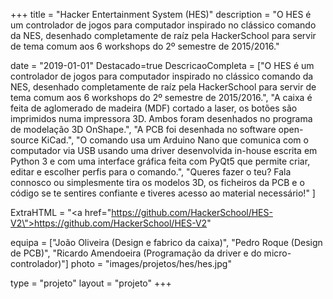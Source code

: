 +++
title = "Hacker Entertainment System (HES)"
description = "O HES é um controlador de jogos para computador inspirado no clássico comando da NES, desenhado completamente de raíz pela HackerSchool para servir de tema comum aos 6 workshops do 2º semestre de 2015/2016."

date = "2019-01-01"
Destacado=true
DescricaoCompleta = ["O HES é um controlador de jogos para computador inspirado no clássico comando da NES, desenhado completamente de raíz pela HackerSchool para servir de tema comum aos 6 workshops do 2º semestre de 2015/2016.",
    "A caixa é feita de aglomerado de madeira (MDF) cortado a laser, os botões são imprimidos numa impressora 3D. Ambos foram desenhados no programa de modelação 3D OnShape.",
    "A PCB foi desenhada no software open-source KiCad.",
    "O comando usa um Arduino Nano que comunica com o computador via USB usando uma driver desenvolvida in-house escrita em Python 3 e com uma interface gráfica feita com PyQt5 que permite criar, editar e escolher perfis para o comando.",
    "Queres fazer o teu? Fala connosco ou simplesmente tira os modelos 3D, os ficheiros da PCB e o código se te sentires confiante e tiveres acesso ao material necessário!"
]

ExtraHTML = "<a href=\"https://github.com/HackerSchool/HES-V2\">https://github.com/HackerSchool/HES-V2</a>"

equipa = ["João Oliveira (Design e fabrico da caixa)",
    "Pedro Roque (Design de PCB)",
    "Ricardo Amendoeira (Programação da driver e do micro-controlador)"]
photo = "images/projetos/hes/hes.jpg"

type = "projeto"
layout = "projeto"
+++